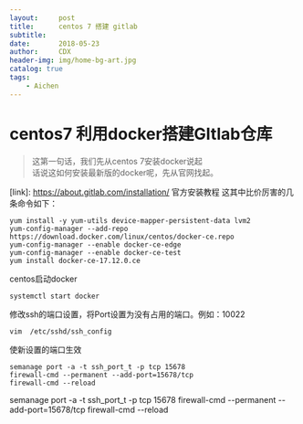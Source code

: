 ```yaml
---
layout:     post
title:      centos 7 搭建 gitlab
subtitle:   
date:       2018-05-23
author:     CDX
header-img: img/home-bg-art.jpg
catalog: true
tags:
    - Aichen
---
```

# centos7 利用docker搭建GItlab仓库
> 这第一句话，我们先从centos 7安装docker说起  
> 话说这如何安装最新版的docker呢，先从官网找起。

[link]: <https://about.gitlab.com/installation/>   官方安装教程
这其中比价厉害的几条命令如下：
```
yum install -y yum-utils device-mapper-persistent-data lvm2
yum-config-manager --add-repo https://download.docker.com/linux/centos/docker-ce.repo
yum-config-manager --enable docker-ce-edge
yum-config-manager --enable docker-ce-test
yum install docker-ce-17.12.0.ce
```
centos启动docker
```
systemctl start docker
```
修改ssh的端口设置，将Port设置为没有占用的端口。例如：10022 
```
vim  /etc/sshd/ssh_config
```
使新设置的端口生效
```
semanage port -a -t ssh_port_t -p tcp 15678
firewall-cmd --permanent --add-port=15678/tcp
firewall-cmd --reload 
```
semanage port -a -t ssh\_port\_t -p tcp 15678 firewall-cmd --permanent --add-port=15678/tcp firewall-cmd --reload